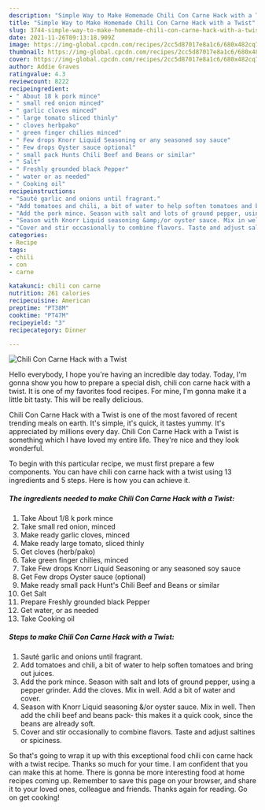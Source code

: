 ```yaml
---
description: "Simple Way to Make Homemade Chili Con Carne Hack with a Twist"
title: "Simple Way to Make Homemade Chili Con Carne Hack with a Twist"
slug: 3744-simple-way-to-make-homemade-chili-con-carne-hack-with-a-twist
date: 2021-11-26T09:13:18.909Z
image: https://img-global.cpcdn.com/recipes/2cc5d87017e8a1c6/680x482cq70/chili-con-carne-hack-with-a-twist-recipe-main-photo.jpg
thumbnail: https://img-global.cpcdn.com/recipes/2cc5d87017e8a1c6/680x482cq70/chili-con-carne-hack-with-a-twist-recipe-main-photo.jpg
cover: https://img-global.cpcdn.com/recipes/2cc5d87017e8a1c6/680x482cq70/chili-con-carne-hack-with-a-twist-recipe-main-photo.jpg
author: Addie Graves
ratingvalue: 4.3
reviewcount: 8222
recipeingredient:
- " About 18 k pork mince"
- " small red onion minced"
- " garlic cloves minced"
- " large tomato sliced thinly"
- " cloves herbpako"
- " green finger chilies minced"
- " Few drops Knorr Liquid Seasoning or any seasoned soy sauce"
- " Few drops Oyster sauce optional"
- " small pack Hunts Chili Beef and Beans or similar"
- " Salt"
- " Freshly grounded black Pepper"
- " water or as needed"
- " Cooking oil"
recipeinstructions:
- "Sauté garlic and onions until fragrant."
- "Add tomatoes and chili, a bit of water to help soften tomatoes and bring out juices."
- "Add the pork mince. Season with salt and lots of ground pepper, using a pepper grinder. Add the cloves. Mix in well. Add a bit of water and cover."
- "Season with Knorr Liquid seasoning &amp;/or oyster sauce. Mix in well. Then add the chili beef and beans pack- this makes it a quick cook, since the beans are already soft."
- "Cover and stir occasionally to combine flavors. Taste and adjust saltines or spiciness."
categories:
- Recipe
tags:
- chili
- con
- carne

katakunci: chili con carne 
nutrition: 261 calories
recipecuisine: American
preptime: "PT38M"
cooktime: "PT47M"
recipeyield: "3"
recipecategory: Dinner

---
```



![Chili Con Carne Hack with a Twist](https://img-global.cpcdn.com/recipes/2cc5d87017e8a1c6/680x482cq70/chili-con-carne-hack-with-a-twist-recipe-main-photo.jpg)

Hello everybody, I hope you're having an incredible day today. Today, I'm gonna show you how to prepare a special dish, chili con carne hack with a twist. It is one of my favorites food recipes. For mine, I'm gonna make it a little bit tasty. This will be really delicious.



Chili Con Carne Hack with a Twist is one of the most favored of recent trending meals on earth. It's simple, it's quick, it tastes yummy. It's appreciated by millions every day. Chili Con Carne Hack with a Twist is something which I have loved my entire life. They're nice and they look wonderful.


To begin with this particular recipe, we must first prepare a few components. You can have chili con carne hack with a twist using 13 ingredients and 5 steps. Here is how you can achieve it.

<!--inarticleads1-->

##### The ingredients needed to make Chili Con Carne Hack with a Twist:

1. Take  About 1/8 k pork mince
1. Take  small red onion, minced
1. Make ready  garlic cloves, minced
1. Make ready  large tomato, sliced thinly
1. Get  cloves (herb/pako)
1. Take  green finger chilies, minced
1. Take  Few drops Knorr Liquid Seasoning or any seasoned soy sauce
1. Get  Few drops Oyster sauce (optional)
1. Make ready  small pack Hunt&#39;s Chili Beef and Beans or similar
1. Get  Salt
1. Prepare  Freshly grounded black Pepper
1. Get  water, or as needed
1. Take  Cooking oil




<!--inarticleads2-->

##### Steps to make Chili Con Carne Hack with a Twist:

1. Sauté garlic and onions until fragrant.
1. Add tomatoes and chili, a bit of water to help soften tomatoes and bring out juices.
1. Add the pork mince. Season with salt and lots of ground pepper, using a pepper grinder. Add the cloves. Mix in well. Add a bit of water and cover.
1. Season with Knorr Liquid seasoning &amp;/or oyster sauce. Mix in well. Then add the chili beef and beans pack- this makes it a quick cook, since the beans are already soft.
1. Cover and stir occasionally to combine flavors. Taste and adjust saltines or spiciness.




So that's going to wrap it up with this exceptional food chili con carne hack with a twist recipe. Thanks so much for your time. I am confident that you can make this at home. There is gonna be more interesting food at home recipes coming up. Remember to save this page on your browser, and share it to your loved ones, colleague and friends. Thanks again for reading. Go on get cooking!

